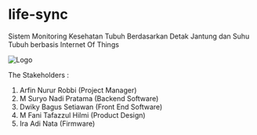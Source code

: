 # life-sync
Sistem Monitoring Kesehatan Tubuh Berdasarkan Detak Jantung dan Suhu Tubuh berbasis Internet Of Things

![Logo](images/Devour.png)


The Stakeholders :
  1. Arfin Nurur Robbi (Project Manager) 
  2. M Suryo Nadi Pratama (Backend Software)
  3. Dwiky Bagus Setiawan (Front End Software)
  4. M Fani Tafazzul Hilmi (Product Design)
  5. Ira Adi Nata (Firmware)
